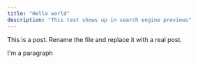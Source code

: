 ```yaml
---
title: "Hello world"
description: "This text shows up in search engine previews"
---
```


This is a post. Rename the file and replace it with a real post.

I'm a paragraph
